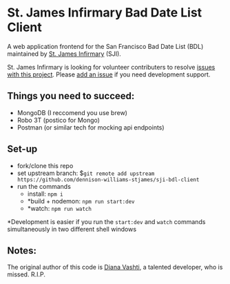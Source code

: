 # St. James Infirmary Bad Date List Client

A web application frontend for the San Francisco Bad Date List (BDL) maintained by [St. James Infirmary](https://stjamesinfirmary.org) (SJI).

St. James Infirmary is looking for volunteer contributers to resolve [issues with this project](https://github.com/dennison-williams-stjames/sji-bdl-client/issues).  Please [add an issue](https://github.com/dennison-williams-stjames/sji-bdl-client/issues/new) if you need development support.

## Things you need to succeed:
- MongoDB (I reccomend you use brew)
- Robo 3T (postico for Mongo)
- Postman (or similar tech for mocking api endpoints)

## Set-up
- fork/clone this repo
- set upstream branch: $`git remote add upstream https://github.com/dennison-williams-stjames/sji-bdl-client`
- run the commands
  - install:          `npm i`
  - *build + nodemon:  `npm run start:dev`
  - *watch:            `npm run watch`

*Development is easier if you run the `start:dev` and `watch` commands simultaneously
in two different shell windows

## Notes:
The original author of this code is [Diana Vashti](https://github.com/DianaVashti/), a talented developer, who is missed.  R.I.P.

